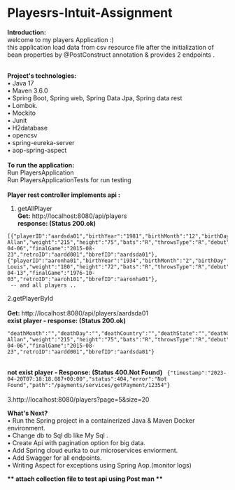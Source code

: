 # Playesrs-Intuit-Assignment


<b>Introduction:</b><br/>
welcome to my players Application :)   
this application load data from csv resource file after the initialization of bean properties by @PostConstruct annotation & provides 2 endpoints .

<br/>
 <b>Project's technologies:<br/></b>
•	Java 17 <br/>
•	Maven 3.6.0 <br/>
•	Spring Boot, Spring web, Spring Data Jpa, Spring data rest <br/>
•	Lombok.<br/>
•	Mockito<br/>
•	Junit <br/>
•	H2database<br/>
•	opencsv<br/>
•	spring-eureka-server<br/>
•	aop-spring-aspect<br/>


<br/>
<b>To run the application: </b><br/>
  Run PlayersApplication <br/>
  Run PlayersApplicationTests for run testing<br/>
 <br/>
<b>Player rest controller implements api :</b>

1.	getAllPlayer
	<br/> <b> Get:</b> http://localhost:8080/api/players
 <br/><b> response: (Status 200.ok) </b>
  ```
  [{"playerID":"aardsda01","birthYear":"1981","birthMonth":"12","birthDay":"27","birthCountry":"USA","birthState":"CO","birthCity":"Denver","deathYear":"","deathMonth":"","deathDay":"","deathCountry":"","deathState":"","deathCity":"","nameFirst":"David","nameLast":"Aardsma","nameGiven":"David Allan","weight":"215","height":"75","bats":"R","throwsType":"R","debut":"2004-04-06","finalGame":"2015-08-23","retroID":"aardd001","bbrefID":"aardsda01"},{"playerID":"aaronha01","birthYear":"1934","birthMonth":"2","birthDay":"5","birthCountry":"USA","birthState":"AL","birthCity":"Mobile","deathYear":"","deathMonth":"","deathDay":"","deathCountry":"","deathState":"","deathCity":"","nameFirst":"Hank","nameLast":"Aaron","nameGiven":"Henry Louis","weight":"180","height":"72","bats":"R","throwsType":"R","debut":"1954-04-13","finalGame":"1976-10-03","retroID":"aaroh101","bbrefID":"aaronha01"}, 
   -- and all players .. 
```
2.getPlayerById  
	<br/> <b> Get:</b> http://localhost:8080/api/players/aardsda01
 <br/><b> exist player -  response: (Status 200.ok) </b>
  ``` {"playerID":"aardsda01","birthYear":"1981","birthMonth":"12","birthDay":"27","birthCountry":"USA","birthState":"CO","birthCity":"Denver","deathYear":"",
  "deathMonth":"","deathDay":"","deathCountry":"","deathState":"","deathCity":"","nameFirst":"David","nameLast":"Aardsma","nameGiven":"David Allan","weight":"215","height":"75","bats":"R","throwsType":"R","debut":"2004-04-06","finalGame":"2015-08-23","retroID":"aardd001","bbrefID":"aardsda01"}
  ```
  <br/><b>not exist player -  Response: (Status 400.Not Found) </b>
   ```  {"timestamp":"2023-04-20T07:18:18.087+00:00","status":404,"error":"Not Found","path":"/payments/services/getPayment/12354"} ```
<br/>
<br/>
3.http://localhost:8080/players?page=5&size=20

<b>What's Next? </b><br/>
• Run the Spring project in a containerized Java & Maven Docker environment.<br/>
• Change db to Sql db like My Sql .<br/>
• Create Api with pagination option for big data.<br/>
• Add Spring cloud eurka to our microservices enviorment.<br/>
• Add Swagger for all endpoints.<br/>
• Writing Aspect for exceptions using Spring Aop.(monitor logs)<br/>


<b>** attach collection file to test api using Post man **</b>


